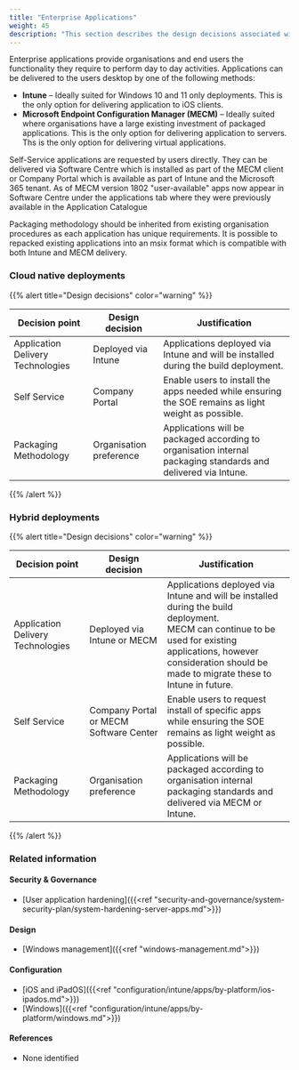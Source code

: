 ```yaml
---
title: "Enterprise Applications"
weight: 45
description: "This section describes the design decisions associated with enterprise applications on Windows 10 and 11 endpoints configured according to guidance in ASD's Blueprint for Secure Cloud."
---
```


Enterprise applications provide organisations and end users the functionality they require to perform day to day activities. Applications can be delivered to the users desktop by one of the following methods:

* **Intune** – Ideally suited for Windows 10 and 11 only deployments. This is the only option for delivering application to iOS clients.
* **Microsoft Endpoint Configuration Manager (MECM)** – Ideally suited where organisations have a large existing investment of packaged applications. This is the only option for delivering application to servers. Ths is the only option for delivering virtual applications. 

Self-Service applications are requested by users directly. They can be delivered via Software Centre which is installed as part of the MECM client or Company Portal which is available as part of Intune and the Microsoft 365 tenant. As of MECM version 1802 "user-available" apps now appear in Software Centre under the applications tab where they were previously available in the Application Catalogue

Packaging methodology should be inherited from existing organisation procedures as each application has unique requirements. It is possible to repacked existing applications into an msix format which is compatible with both Intune and MECM delivery.

### Cloud native deployments

{{% alert title="Design decisions" color="warning" %}}

| Decision point                    | Design decision         | Justification                                                                                                  |
|-----------------------------------|-------------------------|----------------------------------------------------------------------------------------------------------------|
| Application Delivery Technologies | Deployed via Intune     | Applications deployed via Intune and will be installed during the build deployment.                            |
| Self Service                      | Company Portal          | Enable users to install the apps needed while ensuring the SOE remains as light weight as possible.             |
| Packaging Methodology             | Organisation preference | Applications will be packaged according to organisation internal packaging standards and delivered via Intune. |

{{% /alert %}}

### Hybrid deployments

{{% alert title="Design decisions" color="warning" %}}

| Decision point                    | Design decision                        | Justification                                                                                                                                                                                                             |
|-----------------------------------|----------------------------------------|---------------------------------------------------------------------------------------------------------------------------------------------------------------------------------------------------------------------------|
| Application Delivery Technologies | Deployed via Intune or MECM            | Applications deployed via Intune and will be installed during the build deployment.<br>MECM can continue to be used for existing applications, however consideration should be made to migrate these to Intune in future. |
| Self Service                      | Company Portal or MECM Software Center | Enable users to request install of specific apps while ensuring the SOE remains as light weight as possible.                                                                                                               |
| Packaging Methodology             | Organisation preference                | Applications will be packaged according to organisation internal packaging standards and delivered via MECM or Intune.                                                                                                    |

{{% /alert %}}

### Related information

#### Security & Governance

* [User application hardening]({{<ref "security-and-governance/system-security-plan/system-hardening-server-apps.md">}})

#### Design

* [Windows management]({{<ref "windows-management.md">}})

#### Configuration

* [iOS and iPadOS]({{<ref "configuration/intune/apps/by-platform/ios-ipados.md">}})
* [Windows]({{<ref "configuration/intune/apps/by-platform/windows.md">}})

#### References

* None identified